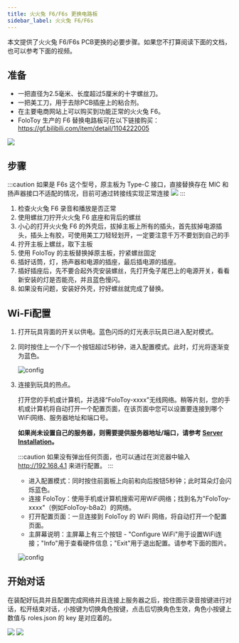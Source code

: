 ```yaml
---
title: 火火兔 F6/F6s 更换电路板
sidebar_label: 火火兔 F6/F6s
---
```


本文提供了火火兔 F6/F6s PCB更换的必要步骤。如果您不打算阅读下面的文档，也可以参考下面的视频。

## 准备

- 一把直径为2.5毫米、长度超过5厘米的十字螺丝刀。
- 一把美工刀，用于去除PCB插座上的粘合剂。
- 在主要电商网站上可以购买到功能正常的火火兔 F6。
- FoloToy 生产的 F6 替换电路板可在以下链接购买：https://gf.bilibili.com/item/detail/1104222005

<img src="https://user-images.githubusercontent.com/1455685/281617149-782ee59a-1c4a-4a80-8516-1a2946c477cc.jpg" />

## 步骤

:::caution
如果是 F6s 这个型号，原主板为 Type-C 接口，直接替换存在 MIC 和扬声器接口不适配的情况，目前可通过转接线实现正常连接
<img src="https://user-images.githubusercontent.com/1455685/281634362-5b038713-dc3e-4430-a698-b9c32318f12a.png" />
:::


1. 检查火火兔 F6 录音和播放是否正常
2. 使用螺丝刀拧开火火兔 F6 底座和背后的螺丝
3. 小心的打开火火兔 F6 的外壳后，拔掉主板上所有的插头，首先拔掉电源插头，插头上有胶，可使用美工刀轻轻划开，一定要注意千万不要划到自己的手
4. 拧开主板上螺丝，取下主板
5. 使用 FoloToy 的主板替换掉原主板，拧紧螺丝固定
6. 插好话筒，灯，扬声器和电源的插座，最后插电源的插座。
7. 插好插座后，先不要合起外壳安装螺丝，先打开兔子尾巴上的电源开关，看看新安装的灯是否能亮，并且蓝色慢闪。
8. 如果没有问题，安装好外壳，拧好螺丝就完成了替换。

## Wi-Fi配置

1. 打开玩具背面的开关以供电。蓝色闪烁的灯光表示玩具已进入配对模式。

2. 同时按住上一个/下一个按钮超过5秒钟，进入配置模式。此时，灯光将逐渐变为蓝色。

   ![config](https://user-images.githubusercontent.com/1455685/281622340-7a607890-38d3-46f5-80e5-3168ee99a2e0.jpg)

3. 连接到玩具的热点。

   打开您的手机或计算机，并选择“FoloToy-xxxx”无线网络。稍等片刻，您的手机或计算机将自动打开一个配置页面，在该页面中您可以设置要连接到哪个WiFi网络、服务器地址和端口号。

   **如果尚未设置自己的服务器，则需要提供服务器地址/端口，请参考 [Server Installation](installation/docker.md)。**

   :::caution
   如果没有弹出任何页面，也可以通过在浏览器中输入 http://192.168.4.1 来进行配置。
   :::

   * 进入配置模式：同时按住前面板上向前和向后按钮5秒钟；此时耳朵灯会闪烁蓝色。
   * 连接 FoloToy：使用手机或计算机搜索可用WiFi网络；找到名为"FoloToy-xxxx"（例如FoloToy-b8a2）的网络。
   * 打开配置页面：一旦连接到 FoloToy 的 WiFi 网络，将自动打开一个配置页面。
   * 主屏幕说明：主屏幕上有三个按钮 - "Configure WiFi"用于设置WiFi连接；"Info"用于查看硬件信息；"Exit"用于退出配置。请参考下面的图片。

   ![config](https://github.com/FoloToy/folotoy-tool/assets/1455685/3cf6d0ac-9504-40ec-94c1-54a09a990fd4)


## 开始对话

在装配好玩具并且配置完成网络并且连接上服务器之后，按住图示录音按键进行对话，松开结束对话，小按键为切换角色按键，点击后切换角色生效，角色小按键上数值与 roles.json 的 key 是对应着的。

<img src="https://user-images.githubusercontent.com/1455685/281640268-d7032dc1-af4f-4eb4-becc-094c96005ffa.jpg" />
<img src="https://user-images.githubusercontent.com/1455685/272765538-a9bcdf56-300a-4bae-a10f-ce7554a072fe.png" />